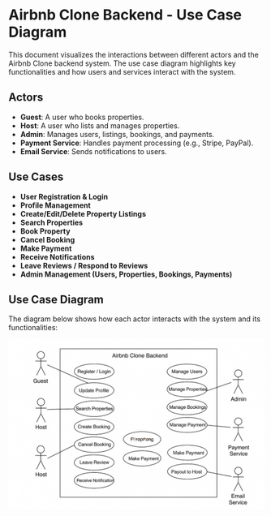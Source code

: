 # Airbnb Clone Backend - Use Case Diagram

This document visualizes the interactions between different actors and the Airbnb Clone backend system. The use case diagram highlights key functionalities and how users and services interact with the system.

## Actors
- **Guest**: A user who books properties.
- **Host**: A user who lists and manages properties.
- **Admin**: Manages users, listings, bookings, and payments.
- **Payment Service**: Handles payment processing (e.g., Stripe, PayPal).
- **Email Service**: Sends notifications to users.

## Use Cases
- **User Registration & Login**
- **Profile Management**
- **Create/Edit/Delete Property Listings**
- **Search Properties**
- **Book Property**
- **Cancel Booking**
- **Make Payment**
- **Receive Notifications**
- **Leave Reviews / Respond to Reviews**
- **Admin Management (Users, Properties, Bookings, Payments)**

## Use Case Diagram
The diagram below shows how each actor interacts with the system and its functionalities:

![Use Case Diagram](use-case-diagram.png)
